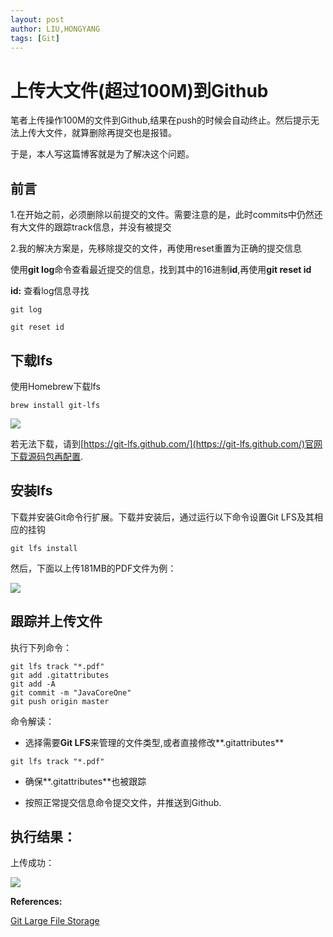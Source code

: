 ```yaml
---
layout: post
author: LIU,HONGYANG
tags: [Git]
---
```








# 上传大文件(超过100M)到Github



笔者上传操作100M的文件到Github,结果在push的时候会自动终止。然后提示无法上传大文件，就算删除再提交也是报错。

于是，本人写这篇博客就是为了解决这个问题。

## 前言
1.在开始之前，必须删除以前提交的文件。需要注意的是，此时commits中仍然还有大文件的跟踪track信息，并没有被提交


2.我的解决方案是，先移除提交的文件，再使用reset重置为正确的提交信息

使用**git log**命令查看最近提交的信息，找到其中的16进制**id**,再使用**git reset id**


**id:** 查看log信息寻找


```{}
git log

git reset id
```

## 下载lfs
使用Homebrew下载lfs

```{}
brew install git-lfs
```
![](https://tva1.sinaimg.cn/large/006tNbRwgy1g9g3satoxvj30vc0823zw.jpg)


若无法下载，请到[https://git-lfs.github.com/](https://git-lfs.github.com/)官网下载源码包再配置.


## 安装lfs
下载并安装Git命令行扩展。下载并安装后，通过运行以下命令设置Git LFS及其相应的挂钩

```{}
git lfs install
```

然后，下面以上传181MB的PDF文件为例：


![](https://tva1.sinaimg.cn/large/006tNbRwgy1g9g438xpohj30ei03wjrp.jpg)


## 跟踪并上传文件

执行下列命令：


```{}
git lfs track "*.pdf"
git add .gitattributes
git add -A
git commit -m "JavaCoreOne"
git push origin master
```

命令解读：

- 选择需要**Git LFS**来管理的文件类型,或者直接修改**.gitattributes**


```{}
git lfs track "*.pdf"
```


- 确保**.gitattributes**也被跟踪

- 按照正常提交信息命令提交文件，并推送到Github.





## 执行结果：

上传成功：

![](https://tva1.sinaimg.cn/large/006tNbRwgy1g9g49ry0v0j31io0200t2.jpg)

 


**References:**

[Git Large File Storage](https://git-lfs.github.com/)